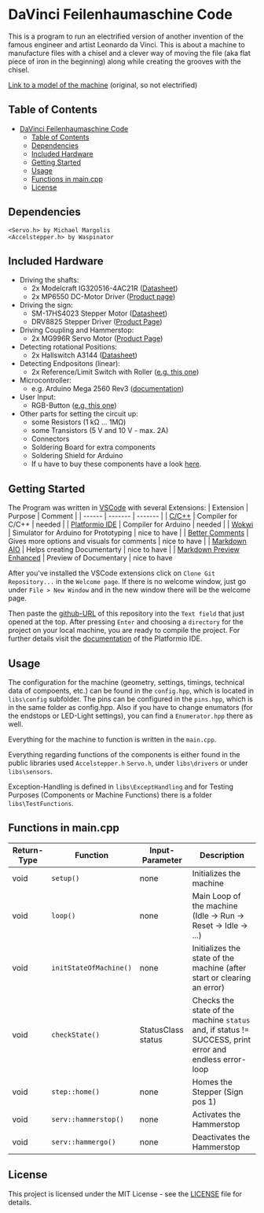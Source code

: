# DaVinci Feilenhaumaschine Code

This is a program to run an electrified version of another invention of the famous engineer and artist Leonardo da Vinci. This is about a machine to manufacture files with a chisel and a clever way of moving the file (aka flat piece of iron in the beginning) along while creating the grooves with the chisel.

[Link to a model of the machine](https://collection.sciencemuseumgroup.org.uk/objects/co46711/file-cutting-machine-from-design-of-leonardo-da-vinci-model) (original, so not electrified) 

## Table of Contents
- [DaVinci Feilenhaumaschine Code](#davinci-feilenhaumaschine-code)
  - [Table of Contents](#table-of-contents)
  - [Dependencies](#dependencies)
  - [Included Hardware](#included-hardware)
  - [Getting Started](#getting-started)
  - [Usage](#usage)
  - [Functions in main.cpp](#functions-in-maincpp)
  - [License](#license)

## Dependencies

    <Servo.h> by Michael Margolis
    <Accelstepper.h> by Waspinator

## Included Hardware
- Driving the shafts:
  - 2x Modelcraft IG320516-4AC21R ([Datasheet](https://asset.conrad.com/media10/add/160267/c1/-/en/000234348DS01/datablad-234348-modelcraft-ig320516-41c01-vaexelmotor-12-v-5161.pdf))
  - 2x MP6550 DC-Motor Driver ([Product page](https://www.pololu.com/product/4733))
- Driving the sign:
  - SM-17HS4023 Stepper Motor ([Datasheet](https://datasheetspdf.com/datasheet-pdf/1328258/SM-17HS4023.html))
  - DRV8825 Stepper Driver ([Product Page](https://www.pololu.com/product/2133))
- Driving Coupling and Hammerstop:
  - 2x MG996R Servo Motor ([Product Page](https://www.waveshare.com/mg996r-servo.htm))
- Detecting rotational Positions:
  - 2x Hallswitch A3144 ([Datasheet](https://www.elecrow.com/download/A3141-2-3-4-Datasheet.pdf))
- Detecting Endpositons (linear):
  - 2x Reference/Limit Switch with Roller ([e.g. this one](https://cnc-plus.de/en/CNC-Electronics/Switches---Relays/Reference-Switch-and-Limit-Switch-with-roller---HIGHLY-VT16061C-.html))
- Microcontroller:
  - e.g. Arduino Mega 2560 Rev3 ([documentation](https://docs.arduino.cc/hardware/mega-2560/))
- User Input:
  - RGB-Button ([e.g. this one](https://metzler-electronics.com/metzler-push-button-momentary-19mm-led-circular-illumination-rgb-ip67-ik10-stainless-steel-flat-soldering-contacts))
- Other parts for setting the circuit up:
  - some Resistors (1 k&ohm; ... 1M&ohm;)
  - some Transistors (5 V and 10 V - max. 2A)
  - Connectors
  - Soldering Board for extra components
  - Soldering Shield for Arduino
  - If u have to buy these components have a look [here](https://www.reddit.com/r/PrintedCircuitBoard/wiki/starter/).

## Getting Started

The Program was written in [VSCode](https://code.visualstudio.com/) with several Extensions:
| Extension | Purpose | Comment |
| ------ | ------- | ------- |
| [C/C++](https://marketplace.visualstudio.com/items?itemName=ms-vscode.cpptools)  | Compiler for C/C++ | needed |
| [Platformio IDE](https://marketplace.visualstudio.com/items?itemName=platformio.platformio-ide) | Compiler for Arduino | needed |
| [Wokwi](https://marketplace.visualstudio.com/items?itemName=Wokwi.wokwi-vscode) | Simulator for Arduino for Prototyping | nice to have |
| [Better Comments](https://marketplace.visualstudio.com/items?itemName=aaron-bond.better-comments) | Gives more options and visuals for comments | nice to have |
| [Markdown AIO](https://marketplace.visualstudio.com/items?itemName=yzhang.markdown-all-in-one) | Helps creating Documentarty | nice to have |
| [Markdown Preview Enhanced](https://marketplace.visualstudio.com/items?itemName=shd101wyy.markdown-preview-enhanced) | Preview of Documentary | nice to have

After you've installed the VSCode extensions click on `Clone Git Repository...` in the `Welcome page`. If there is no welcome window, just go under `File > New Window` and in the new window there will be the welcome page.

Then paste the [github-URL](https://github.com/Shwyne/DaVinciFeilenHauMaschine.git) of this repository into the `Text field` that just opened at the top. After pressing `Enter` and choosing a `directory` for the project on your local machine, you are ready to compile the project. For further details visit the [documentation](https://docs.platformio.org/en/stable/integration/ide/vscode.html#platformio-toolbar) of the Platformio IDE. 

## Usage

The configuration for the machine (geometry, settings, timings, technical data of compoents, etc.) can be found in the `config.hpp`, which is located in `libs\config` subfolder. The pins can be configured in the `pins.hpp`, which is in the same folder as config.hpp. Also if you have to change enumators (for the endstops or LED-Light settings), you can find a `Enumerator.hpp` there as well.

Everything for the machine to function is written in the `main.cpp`.

Everything regarding functions of the components is either found in the public libraries used `Accelstepper.h` `Servo.h`, under `libs\drivers` or under `libs\sensors`.

Exception-Handling is defined in `libs\ExceptHandling` and for Testing Purposes (Components or Machine Functions) there is a folder `libs\TestFunctions`.

## Functions in main.cpp
| Return-Type | Function | Input-Parameter | Description |
| --- | --- | --- | --- |
| void | `setup()` | none | Initializes the machine |
| void | `loop()` | none | Main Loop of the machine (Idle -> Run -> Reset -> Idle -> ...) |
| void | `initStateOfMachine()` | none | Initializes the state of the machine (after start or clearing an error)
| void | `checkState()` | StatusClass status | Checks the state of the machine `status` and, if status != SUCCESS, print error and endless error-loop |
| void | `step::home()` | none | Homes the Stepper (Sign pos 1) |
| void | `serv::hammerstop()` | none | Activates the Hammerstop |
| void | `serv::hammergo()` | none | Deactivates the Hammerstop |
## License

This project is licensed under the MIT License - see the [LICENSE](LICENSE) file for details.